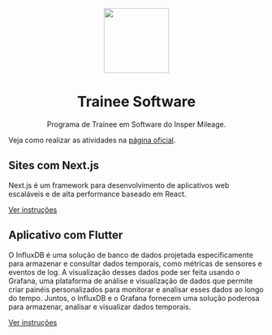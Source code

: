 <p align="center">
  <img src="https://avatars.githubusercontent.com/t/6232463?s=128&v=4" width="128">
</p>

<h1 align="center">
  Trainee Software
</h1>

<p align="center">
  Programa de Trainee em Software do Insper Mileage.
</p>


Veja como realizar as atividades na [página oficial](https://trainee.inspermileage.com/software).

## Sites com Next.js

Next.js é um framework para desenvolvimento de aplicativos web escaláveis e de
alta performance baseado em React.

[Ver instruções](https://trainee.inspermileage.com/software/projeto-1)


## Aplicativo com Flutter

O InfluxDB é uma solução de banco de dados projetada especificamente para
armazenar e consultar dados temporais, como métricas de sensores e eventos de
log. A visualização desses dados pode ser feita usando o Grafana, uma plataforma
de análise e visualização de dados que permite criar painéis personalizados para
monitorar e analisar esses dados ao longo do tempo. Juntos, o InfluxDB e o
Grafana fornecem uma solução poderosa para armazenar, analisar e visualizar
dados temporais.

[Ver instruções](https://trainee.inspermileage.com/software/projeto-2)
